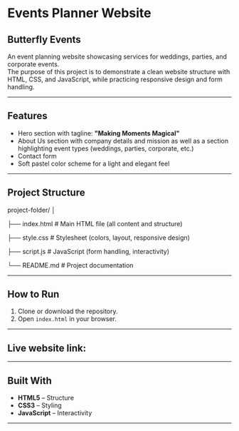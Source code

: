 # Events Planner Website
## Butterfly Events

An event planning website showcasing services for weddings, parties, and corporate events.  
The purpose of this project is to demonstrate a clean website structure with HTML, CSS, and JavaScript, while practicing responsive design and form handling.

---

## Features
- Hero section with tagline: **"Making Moments Magical"**
- About Us section with company details and mission as well as a section highlighting event types (weddings, parties, corporate, etc.)
- Contact form 
- Soft pastel color scheme for a light and elegant feel

---

## Project Structure
project-folder/
│

├── index.html # Main HTML file (all content and structure)

├── style.css # Stylesheet (colors, layout, responsive design)

├── script.js # JavaScript (form handling, interactivity)

└── README.md # Project documentation


---

## How to Run
1. Clone or download the repository.
2. Open `index.html` in your browser.

---

## Live website link:


---

## Built With
- **HTML5** – Structure
- **CSS3** – Styling
- **JavaScript** – Interactivity

---
